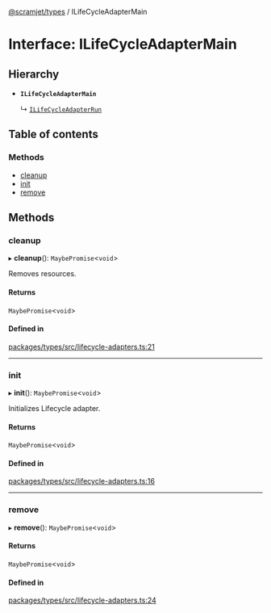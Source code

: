 [@scramjet/types](../README.md) / ILifeCycleAdapterMain

# Interface: ILifeCycleAdapterMain

## Hierarchy

- **`ILifeCycleAdapterMain`**

  ↳ [`ILifeCycleAdapterRun`](ilifecycleadapterrun.md)

## Table of contents

### Methods

- [cleanup](ilifecycleadaptermain.md#cleanup)
- [init](ilifecycleadaptermain.md#init)
- [remove](ilifecycleadaptermain.md#remove)

## Methods

### cleanup

▸ **cleanup**(): `MaybePromise`<`void`\>

Removes resources.

#### Returns

`MaybePromise`<`void`\>

#### Defined in

[packages/types/src/lifecycle-adapters.ts:21](https://github.com/scramjetorg/transform-hub/blob/HEAD/packages/types/src/lifecycle-adapters.ts#L21)

___

### init

▸ **init**(): `MaybePromise`<`void`\>

Initializes Lifecycle adapter.

#### Returns

`MaybePromise`<`void`\>

#### Defined in

[packages/types/src/lifecycle-adapters.ts:16](https://github.com/scramjetorg/transform-hub/blob/HEAD/packages/types/src/lifecycle-adapters.ts#L16)

___

### remove

▸ **remove**(): `MaybePromise`<`void`\>

#### Returns

`MaybePromise`<`void`\>

#### Defined in

[packages/types/src/lifecycle-adapters.ts:24](https://github.com/scramjetorg/transform-hub/blob/HEAD/packages/types/src/lifecycle-adapters.ts#L24)
